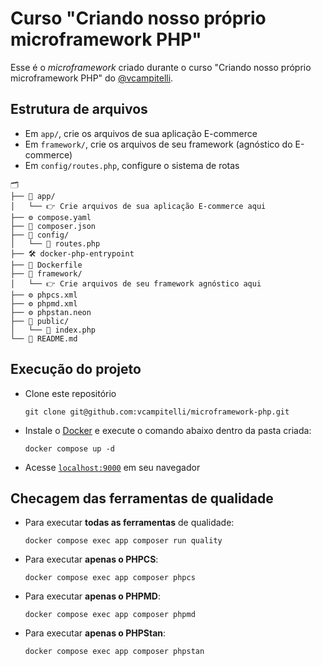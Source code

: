 # Curso "Criando nosso próprio microframework PHP"

Esse é o _microframework_ criado durante o curso "Criando nosso próprio microframework PHP" do [@vcampitelli](https://github.com/vcampitelli).

## Estrutura de arquivos

- Em `app/`, crie os arquivos de sua aplicação E-commerce
- Em `framework/`, crie os arquivos de seu framework (agnóstico do E-commerce)
- Em `config/routes.php`, configure o sistema de rotas

```
🗂️
├── 📂 app/
│   └── 👉 Crie arquivos de sua aplicação E-commerce aqui
├── ⚙️️ compose.yaml
├── 🐘 composer.json
├── 📂 config/
│   └── 🐘 routes.php
├── 🛠️ docker-php-entrypoint
├── 🐋 Dockerfile
├── 📂 framework/
│   └── 👉 Crie arquivos de seu framework agnóstico aqui
├── ⚙️️ phpcs.xml
├── ⚙️️ phpmd.xml
├── ⚙️️ phpstan.neon
├── 📂 public/
│   └── 🐘 index.php
└── 📄 README.md
```

## Execução do projeto

- Clone este repositório
  ```shell
  git clone git@github.com:vcampitelli/microframework-php.git
  ```
- Instale o [Docker](https://docs.docker.com/get-docker) e execute o comando abaixo dentro da pasta criada:
  ```shell
  docker compose up -d
  ```
- Acesse [`localhost:9000`](http://localhost:9000) em seu navegador

## Checagem das ferramentas de qualidade

- Para executar **todas as ferramentas** de qualidade:
  ```shell
  docker compose exec app composer run quality
  ```
- Para executar **apenas o PHPCS**:
  ```shell
  docker compose exec app composer phpcs
  ```
- Para executar **apenas o PHPMD**:
  ```shell
  docker compose exec app composer phpmd
  ```
- Para executar **apenas o PHPStan**:
  ```shell
  docker compose exec app composer phpstan
  ```
